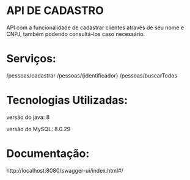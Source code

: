 # API DE CADASTRO

API com a funcionalidade de cadastrar clientes através de seu nome e CNPJ, também podendo consultá-los caso necessário.

# Serviços:

 /pessoas/cadastrar
 /pessoas/{identificador}
 /pessoas/buscarTodos


# Tecnologias Utilizadas:

versão do java: 8

versão do MySQL: 8.0.29

# Documentação:

http://localhost:8080/swagger-ui/index.html#/